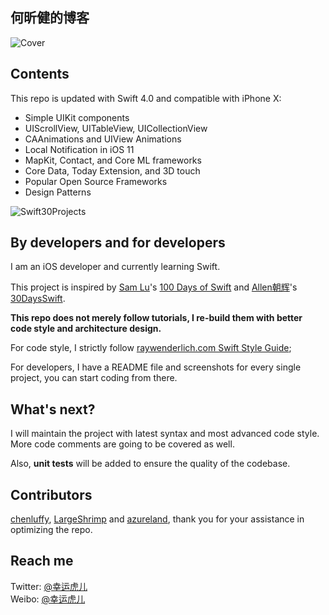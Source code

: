 ## 何昕健的博客

![Cover](./Cover.jpg)

## Contents
This repo is updated with Swift 4.0 and compatible with iPhone X:

* Simple UIKit components
* UIScrollView, UITableView, UICollectionView
* CAAnimations and UIView Animations
* Local Notification in iOS 11
* MapKit, Contact, and Core ML frameworks
* Core Data, Today Extension, and 3D touch
* Popular Open Source Frameworks
* Design Patterns

![Swift30Projects](./Swift30Projects.png)

## By developers and for developers

I am an iOS developer and currently learning Swift.

This project is inspired by [Sam Lu](https://twitter.com/samvlu)'s [100 Days of Swift](http://samvlu.com/index.html) and [Allen朝辉](https://twitter.com/creativewang)'s [30DaysSwift](https://github.com/allenwong/30DaysofSwift).

**This repo does not merely follow tutorials, I re-build them with better code style and architecture design.**

For code style, I strictly follow [raywenderlich.com Swift Style Guide](https://github.com/raywenderlich/swift-style-guide);

For developers, I have a README file and screenshots for every single project, you can start coding from there.

## What's next?

I will maintain the project with latest syntax and most advanced code style. More code comments are going to be covered as well.

Also, **unit tests** will be added to ensure the quality of the codebase.

## Contributors
[chenluffy](https://github.com/ChengLuffy), [LargeShrimp](https://github.com/LargeShrimp) and [azureland](https://github.com/azureland), thank you for your assistance in optimizing the repo.

## Reach me ##

Twitter: [@幸运虎儿](https://twitter.com/luckytiger)<br />
Weibo: [@幸运虎儿](http://weibo.com/luckytiger)

